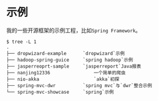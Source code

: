 示例
==============

我的一些开源框架的示例工程，比如`Spring Framework`。

	$ tree -L 1
	.
	├── dropwizard-example		`dropwizard`示例
	├── hadoop-spring-guice		`spring hadoop`示例
	├── jasperreoprt-sample		`jasperreport`Java报表
	├── nanjing12336				一个简单的爬虫
	├── nio-akka					`akka`初探
	├── spring-mvc-dwr			`spring mvc`与`dwr`整合示例
	└── spring-mvc-showcase  	`spring`示例
